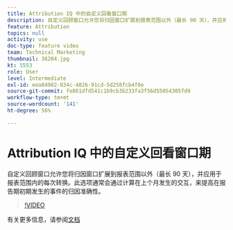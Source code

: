 ```yaml
---
title: Attribution IQ 中的自定义回看窗口期
description: 自定义回顾窗口允许您将归因窗口扩展到报表范围以外（最长 90 天），并应用于报表范围内的每次转换。此选项通常会通过计算在上个月发生的交互，来提高在报告期初期发生的事件的归因准确性。
feature: Attribution
topics: null
activity: use
doc-type: feature video
team: Technical Marketing
thumbnail: 36204.jpg
kt: 5553
role: User
level: Intermediate
exl-id: eea84902-834c-4826-91cd-5d258fcb4f0e
source-git-commit: fe861dfd541c1b9cb3b233fa3f56d55054305fd9
workflow-type: tm+mt
source-wordcount: '141'
ht-degree: 56%

---
```


# Attribution IQ 中的自定义回看窗口期

自定义回顾窗口允许您将归因窗口扩展到报表范围以外（最长 90 天），并应用于报表范围内的每次转换。此选项通常会通过计算在上个月发生的交互，来提高在报告期初期发生的事件的归因准确性。

>[!VIDEO](https://video.tv.adobe.com/v/36204/?quality=12&learn=on)

有关更多信息，请参阅[文档](https://experienceleague.adobe.com/docs/analytics/analyze/analysis-workspace/attribution/models.html?lang=zh-Hans#lookback-windows)
